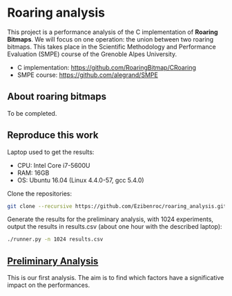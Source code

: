 # Roaring analysis

This project is a performance analysis of the C implementation of **Roaring Bitmaps**. We will focus on one operation: the union between two roaring bitmaps.
This takes place in the Scientific Methodology and Performance Evaluation (SMPE) course of the Grenoble Alpes University.

  - C implementation: https://github.com/RoaringBitmap/CRoaring
  - SMPE course: https://github.com/alegrand/SMPE

## About roaring bitmaps

To be completed.

## Reproduce this work

Laptop used to get the results:
  - CPU: Intel Core i7-5600U
  - RAM: 16GB
  - OS:  Ubuntu 16.04 (Linux 4.4.0-57, gcc 5.4.0)

Clone the repositories:
```bash
git clone --recursive https://github.com/Ezibenroc/roaring_analysis.git
```

Generate the results for the preliminary analysis, with 1024 experiments, output the results in results.csv (about one hour with the described laptop):
```bash
./runner.py -n 1024 results.csv
```

## [Preliminary Analysis](preliminary_analysis.ipynb)

This is our first analysis. The aim is to find which factors have a significative impact on the performances.
